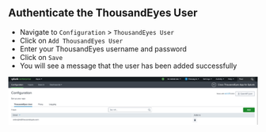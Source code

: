 ## Authenticate the ThousandEyes User

- Navigate to `Configuration` > `ThousandEyes User`
- Click on `Add ThousandEyes User`
- Enter your ThousandEyes username and password
- Click on `Save`
- You will see a message that the user has been added successfully

![add user](../img/thousandeyes_splunk_app/add_user.png)
